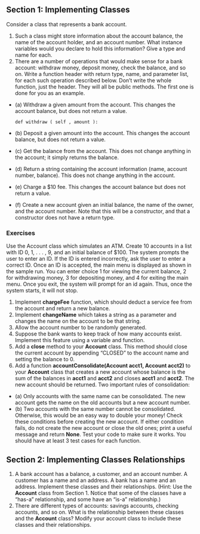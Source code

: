 ## Section 1: Implementing Classes
Consider a class that represents a bank account.
1. Such a class might store information about the account balance, the name
of the account holder, and an account number. What instance variables
would you declare to hold this information? Give a type and name for
each.
2. There are a number of operations that would make sense for a bank account: withdraw money, deposit money, check the balance, and so on.
Write a function header with return type, name, and parameter list, for
each such operation described below. Don’t write the whole function, just
the header. They will all be public methods. The first one is done for you
as an example.
- (a) Withdraw a given amount from the account. This changes the account balance, but does not return a value.

    `def withdraw ( self , amount ):`
- (b) Deposit a given amount into the account. This changes the account
balance, but does not return a value.
- (c) Get the balance from the account. This does not change anything in
the account; it simply returns the balance.
- (d) Return a string containing the account information (name, account
number, balance). This does not change anything in the account.
- (e) Charge a $10 fee. This changes the account balance but does not
return a value.
- (f) Create a new account given an initial balance, the name of the owner,
and the account number. Note that this will be a constructor, and
that a constructor does not have a return type.
### Exercises
Use the Account class which simulates an ATM. Create 10 accounts in a list
with ID 0, 1, . . . , 9, and an initial balance of $100. The system prompts the
user to enter an ID. If the ID is entered incorrectly, ask the user to enter a
correct ID. Once an ID is accepted, the main menu is displayed as shown in
the sample run. You can enter choice 1 for viewing the current balance, 2 for
withdrawing money, 3 for depositing money, and 4 for exiting the main menu.
Once you exit, the system will prompt for an id again. Thus, once the system
starts, it will not stop.
1. Implement **chargeFee** function, which should deduct a service fee from
the account and return a new balance.
2. Implement **changeName** which takes a string as a parameter and changes
the name on the account to be that string.
3. Allow the account number to be randomly generated.
4. Suppose the bank wants to keep track of how many accounts exist. Implement this feature using a variable and function.
5. Add a **close** method to your **Account** class. This method should close
the current account by appending “CLOSED” to the account name and
setting the balance to 0.
6. Add a function **accountConsolidate(Account acct1, Account acct2)**
to your **Account** class that creates a new account whose balance is the sum
of the balances in **acct1** and **acct2** and closes **acct1** and **acct2**. The new
account should be returned. Two important rules of consolidation:
- (a) Only accounts with the same name can be consolidated. The new
account gets the name on the old accounts but a new account number.
- (b) Two accounts with the same number cannot be consolidated. Otherwise, this would be an easy way to double your money!
Check these conditions before creating the new account. If either condition
fails, do not create the new account or close the old ones; print a useful
message and return **None**.
Test your code to make sure it works. You should have at least 3 test cases for
each function.
## Section 2: Implementing Classes Relationships
1. A bank account has a balance, a customer, and an account number. A
customer has a name and an address. A bank has a name and an address.
Implement these classes and their relationships. (Hint: Use the **Account**
class from Section 1. Notice that some of the classes have a “has-a”
relationship, and some have an “is-a” relationship.)
2. There are different types of accounts: savings accounts, checking accounts,
and so on. What is the relationship between these classes and the **Account**
class? Modify your account class to include these classes and their relationships.